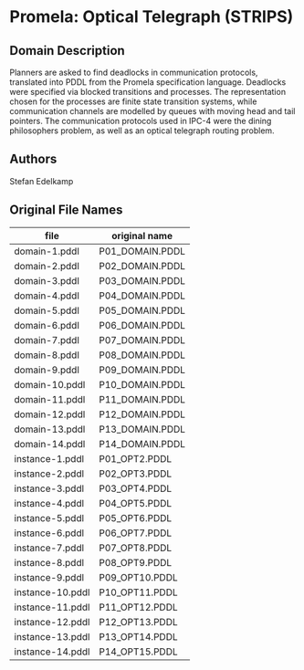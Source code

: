 # Promela: Optical Telegraph (STRIPS)

## Domain Description

Planners are asked to find deadlocks in communication protocols, translated into PDDL from the Promela specification language.
Deadlocks were specified via blocked transitions and processes.
The representation chosen for the processes are finite state transition systems, while communication channels are modelled by queues with moving head and tail pointers.
The communication protocols used in IPC-4 were the dining philosophers problem, as well as an optical telegraph routing problem.

## Authors

Stefan Edelkamp

## Original File Names

| file             | original name   |
|------------------|-----------------|
| domain-1.pddl    | P01_DOMAIN.PDDL |
| domain-2.pddl    | P02_DOMAIN.PDDL |
| domain-3.pddl    | P03_DOMAIN.PDDL |
| domain-4.pddl    | P04_DOMAIN.PDDL |
| domain-5.pddl    | P05_DOMAIN.PDDL |
| domain-6.pddl    | P06_DOMAIN.PDDL |
| domain-7.pddl    | P07_DOMAIN.PDDL |
| domain-8.pddl    | P08_DOMAIN.PDDL |
| domain-9.pddl    | P09_DOMAIN.PDDL |
| domain-10.pddl   | P10_DOMAIN.PDDL |
| domain-11.pddl   | P11_DOMAIN.PDDL |
| domain-12.pddl   | P12_DOMAIN.PDDL |
| domain-13.pddl   | P13_DOMAIN.PDDL |
| domain-14.pddl   | P14_DOMAIN.PDDL |
| instance-1.pddl  | P01_OPT2.PDDL   |
| instance-2.pddl  | P02_OPT3.PDDL   |
| instance-3.pddl  | P03_OPT4.PDDL   |
| instance-4.pddl  | P04_OPT5.PDDL   |
| instance-5.pddl  | P05_OPT6.PDDL   |
| instance-6.pddl  | P06_OPT7.PDDL   |
| instance-7.pddl  | P07_OPT8.PDDL   |
| instance-8.pddl  | P08_OPT9.PDDL   |
| instance-9.pddl  | P09_OPT10.PDDL  |
| instance-10.pddl | P10_OPT11.PDDL  |
| instance-11.pddl | P11_OPT12.PDDL  |
| instance-12.pddl | P12_OPT13.PDDL  |
| instance-13.pddl | P13_OPT14.PDDL  |
| instance-14.pddl | P14_OPT15.PDDL  |
